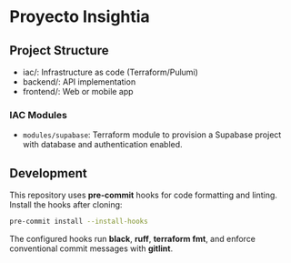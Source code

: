 # Proyecto Insightia

## Project Structure

- iac/: Infrastructure as code (Terraform/Pulumi)
- backend/: API implementation
- frontend/: Web or mobile app

### IAC Modules

- `modules/supabase`: Terraform module to provision a Supabase project with database and authentication enabled.

## Development

This repository uses **pre-commit** hooks for code formatting and linting.
Install the hooks after cloning:

```bash
pre-commit install --install-hooks
```

The configured hooks run **black**, **ruff**, **terraform fmt**, and enforce
conventional commit messages with **gitlint**.
